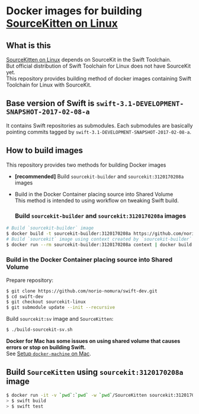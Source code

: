 # Docker images for building [SourceKitten on Linux](https://github.com/jpsim/SourceKitten/)

## What is this
[SourceKitten on Linux](https://github.com/jpsim/SourceKitten/) depends on SourceKit in the Swift Toolchain.  
But official distribution of Swift Toolchain for Linux does not have SourceKit yet.   
This repository provides building method of docker images containing Swift Toolchain for Linux with SourceKit.  

## Base version of Swift is `swift-3.1-DEVELOPMENT-SNAPSHOT-2017-02-08-a`
It contains Swift repositories as submodules. Each submodules are basically pointing commits tagged by `swift-3.1-DEVELOPMENT-SNAPSHOT-2017-02-08-a`.

## How to build images
This repository provides two methods for building Docker images

- **[recommended]** Build `sourcekit-builder` and `sourcekit:3120170208a` images
- Build in the Docker Container placing source into Shared Volume  
  This method is intended to using workflow on tweaking Swift build.

  ### Build `sourcekit-builder` and `sourcekit:3120170208a` images
```sh
# Build `sourcekit-builder` image
$ docker build -t sourcekit-builder:3120170208a https://github.com/norio-nomura/docker-sourcekit-builder.git
# Build `sourcekit` image using context created by `sourcekit-builder`
$ docker run --rm sourcekit-builder:3120170208a context | docker build -t sourcekit:3120170208a -
```

### Build in the Docker Container placing source into Shared Volume

Prepare repository:
```sh
$ git clone https://github.com/norio-nomura/swift-dev.git
$ cd swift-dev
$ git checkout sourcekit-linux
$ git submodule update --init --recursive
```

Build `sourcekit:sv` image and `SourceKitten`:
```sh
$ ./build-sourcekit-sv.sh
```

**Docker for Mac has some issues on using shared volume that causes errors or stop on building Swift.**  
See [Setup `docker-machine` on Mac](docker-machine-on-mac.md).

## Build `SourceKitten` using `sourcekit:3120170208a` image
```sh
$ docker run -it -v `pwd`:`pwd` -w `pwd`/SourceKitten sourcekit:3120170208a bash
> $ swift build
> $ swift test
```

